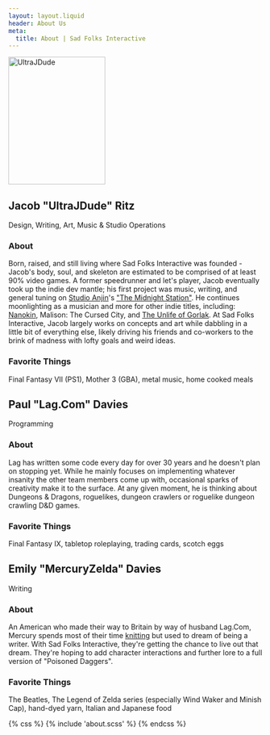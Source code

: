 ```yaml
---
layout: layout.liquid
header: About Us
meta:
  title: About | Sad Folks Interactive
---
```


<div class="person hasPhoto">

  <img src="{{ '/images/photo-j.png' | url }}" width="192" height="253" alt="UltraJDude">

  <div>

## Jacob "UltraJDude" Ritz

Design, Writing, Art, Music &amp; Studio Operations

### About

Born, raised, and still living where Sad Folks Interactive was founded - Jacob's body, soul, and skeleton are estimated to be comprised of at least 90% video games. A former speedrunner and let's player, Jacob eventually took up the indie dev mantle; his first project was music, writing, and general tuning on [Studio Anjin](https://www.studio-anjin.co.uk/)'s ["The Midnight Station"](https://studioanjin.itch.io/the-midnight-station). He continues moonlighting as a musician and more for other indie titles, including: [Nanokin](https://www.studio-anjin.co.uk/nanokin/), Malison: The Cursed City, and [The Unlife of Gorlak](https://landsharkrawr.itch.io/the-unlife-of-gorlak). At Sad Folks Interactive, Jacob largely works on concepts and art while dabbling in a little bit of everything else, likely driving his friends and co-workers to the brink of madness with lofty goals and weird ideas.

### Favorite Things

Final Fantasy VII (PS1), Mother 3 (GBA), metal music, home cooked meals

  </div>

</div>

<div class="person">

## Paul "Lag.Com" Davies

Programming

### About

Lag has written some code every day for over 30 years and he doesn't plan on stopping yet. While he mainly focuses on implementing whatever insanity the other team members come up with, occasional sparks of creativity make it to the surface. At any given moment, he is thinking about Dungeons &amp; Dragons, roguelikes, dungeon crawlers or roguelike dungeon crawling D&amp;D games.

### Favorite Things

Final Fantasy IX, tabletop roleplaying, trading cards, scotch eggs

</div>

<div class="person">

## Emily "MercuryZelda" Davies

Writing

### About

An American who made their way to Britain by way of husband Lag.Com, Mercury spends most of their time [knitting](https://www.mercurialknits.com) but used to dream of being a writer. With Sad Folks Interactive, they're getting the chance to live out that dream. They're hoping to add character interactions and further lore to a full version of "Poisoned Daggers".

### Favorite Things

The Beatles, The Legend of Zelda series (especially Wind Waker and Minish Cap), hand-dyed yarn, Italian and Japanese food

</div>

{% css %}
{% include 'about.scss' %}
{% endcss %}
